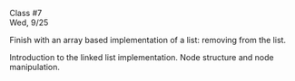 <div class="lecture2">

<div class="column_date">
<p markdown="block">

Class #7 <br>
Wed, 9/25

</p>
</div>
<div class="column_materials">
<p markdown="block">

Finish with an array based implementation of a list: removing from the list.

Introduction to the linked list implementation.
Node structure and node manipulation.


</p>
</div>

<div class="column_assign">
<p markdown="block">



</p>
</div>

</div>

